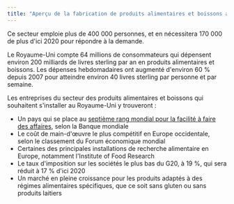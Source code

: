 ```yaml
---
title: "Aperçu de la fabrication de produits alimentaires et boissons au Royaume-Uni"
---
```


Ce secteur emploie plus de 400 000 personnes, et en nécessitera 170 000 de plus d'ici 2020 pour répondre à la demande. 

Le Royaume-Uni compte 64 millions de consommateurs qui dépensent environ 200 milliards de livres sterling par an en produits alimentaires et boissons. Les dépenses hebdomadaires ont augmenté d'environ 60 % depuis 2007 pour atteindre environ 40 livres sterling par personne et par semaine.

Les entreprises du secteur des produits alimentaires et boissons qui souhaitent s'installer au Royaume-Uni y trouveront :

- Un pays qui se place au [septième rang mondial pour la facilité à faire des affaires](http://www.doingbusiness.org/~/media/WBG/DoingBusiness/Documents/Annual-Reports/English/DB17-Report.pdf), selon la Banque mondiale
- Le coût de main-d'œuvre le plus compétitif en Europe occidentale, selon le classement du Forum économique mondial
- Certaines des principales installations de recherche alimentaire en Europe, notamment l'Institute of Food Research
- Le taux d'imposition sur les sociétés le plus bas du G20, à 19 %, qui sera réduit à 17 % d'ici 2020
- Un marché en pleine croissance pour les produits adaptés à des régimes alimentaires spécifiques, que ce soit sans gluten ou sans produits laitiers
